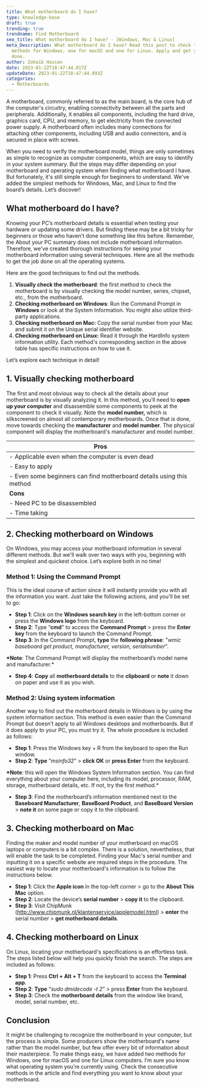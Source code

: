 ```yaml
---
title: What motherboard do I have?
type: knowledge-base
draft: true
trending: true
trendname: Find Motherboard
seo_title: What motherboard do I have? - [Windows, Mac & Linux]
meta_Description: What motherboard do I have? Read this post to check two
  methods for Windows, one for macOS and one for Linux. Apply and get your job
  done.
author: Zohaib Hassan
date: 2023-01-22T18:47:44.817Z
updateDate: 2023-01-22T18:47:44.893Z
categories:
  - Motherboards
---
```

A motherboard, commonly referred to as the main board, is the core hub of the computer's circuitry, enabling connectivity between all the parts and peripherals. Additionally, it enables all components, including the hard drive, graphics card, CPU, and memory, to get electricity from the connected power supply. A motherboard often includes many connections for attaching other components, including USB and audio connectors, and is secured in place with screws.

When you need to verify the motherboard model, things are only sometimes as simple to recognize as computer components, which are easy to identify in your system summary. But the steps may differ depending on your motherboard and operating system when finding what motherboard I have. But fortunately, it's still simple enough for beginners to understand. We've added the simplest methods for Windows, Mac, and Linux to find the board’s details. Let’s discover!

## What motherboard do I have?

Knowing your PC’s motherboard details is essential when testing your hardware or updating some drivers. But finding these may be a bit tricky for beginners or those who haven’t done something like this before. Remember, the About your PC summary does not include motherboard information. Therefore, we've created thorough instructions for seeing your motherboard information using several techniques. Here are all the methods to get the job done on all the operating systems.

Here are the good techniques to find out the methods.

1. **Visually check the motherboard**: the first method to check the motherboard is by visually checking the model number, series, chipset, etc., from the motherboard. 
2. **Checking motherboard on Windows**: Run the Command Prompt in **Windows** or look at the System Information. You might also utilize third-party applications.
3. **Checking motherboard on Mac:** Copy the serial number from your Mac and submit it on the Unique serial identifier website.
4. **Checking motherboard on Linux:** Read it through the HardInfo system information utility. Each method's corresponding section in the above table has specific instructions on how to use it.

Let’s explore each technique in detail!

## 1. Visually checking motherboard

The first and most obvious way to check all the details about your motherboard is by visually analyzing it. In this method, you'll need to **open up your computer** and disassemble some components to peek at the component to check it visually. Note the **model number,** which is silkscreened on almost all contemporary motherboards. Once that is done, move towards checking the **manufacturer** and **model number**. The physical component will display the motherboard's manufacturer and model number.





| **P﻿ros** |
| --------- |
| -   Applicable even when the computer is even dead |
| -   Easy to apply |
| -   Even some beginners can find motherboard details using this method |
| **C﻿ons** |
| -   Need PC to be disassembled |
| -   Time taking          |





## 2. Checking motherboard on Windows

On Windows, you may access your motherboard information in several different methods. But we'll walk over two ways with you, beginning with the simplest and quickest choice. Let’s explore both in no time!

### Method 1: Using the Command Prompt

This is the ideal course of action since it will instantly provide you with all the information you want. Just take the following actions, and you'll be set to go:

* **Step 1**: Click on the **Windows search key** in the left-bottom corner or press the **Windows logo** from the keyboard.
* **Step 2**: Type “**cmd**" to access the **Command Prompt** > press the **Enter key** from the keyboard to launch the Command Prompt.
* **Step 3**: In the Command Prompt, **type** the **following phrase**: "*wmic baseboard get product, manufacturer, version, serialnumber*".

**\*Note**: The Command Prompt will display the motherboard’s model name and manufacturer.*

* **Step 4**: **Copy** all **motherboard details** to the **clipboard** or **note** it down on paper and use it as you wish.

### Method 2: Using system information

Another way to find out the motherboard details in Windows is by using the system information section. This method is even easier than the Command Prompt but doesn’t apply to all Windows desktops and motherboards. But if it does apply to your PC, you must try it. The whole procedure is included as follows:

* **Step 1**: Press the Windows key + R from the keyboard to open the Run window.
* **Step 2**: **Type** “*msinfo32*” > **click OK** or **press Enter** from the keyboard.

**\*Note**: this will open the Windows System Information section. You can find everything about your computer here, including its model, processor, RAM, storage, motherboard details, etc. If not, try the first method.*

* **Step 3**: Find the motherboard’s information mentioned next to the **Baseboard Manufacturer**, **BaseBoard Product**, and **BaseBoard Version** > **note it** on some page or copy it to the clipboard.

## 3. Checking motherboard on Mac

Finding the maker and model number of your motherboard on macOS laptops or computers is a bit complex. There is a solution, nevertheless, that will enable the task to be completed. Finding your Mac's serial number and inputting it on a specific website are required steps in the procedure. The easiest way to locate your motherboard's information is to follow the instructions below.

* **Step 1**: Click the **Apple icon** in the top-left corner > go to the **About This Mac** option.
* **Step 2**: Locate the device’s **serial number** > **copy it** to the clipboard. 
* **Step 3**: Visit ChipMunk (<http://www.chipmunk.nl/klantenservice/applemodel.html>) > **enter** the serial number > **get motherboard details**.

## 4. Checking motherboard on Linux

On Linux, locating your motherboard's specifications is an effortless task. The steps listed below will help you quickly finish the search. The steps are included as follows:

* **Step 1**: Press **Ctrl + Alt + T** from the keyboard to access the **Terminal app**.
* **Step 2**: **Type** “*sudo dmidecode -t 2*” > press **Enter** from the keyboard.
* **Step 3**: Check the **motherboard details** from the window like brand, model, serial number, etc.

## Conclusion

It might be challenging to recognize the motherboard in your computer, but the process is simple. Some producers show the motherboard's name rather than the model number, but few offer every bit of information about their masterpiece. To make things easy, we have added two methods for Windows, one for macOS and one for Linux computers. I’m sure you know what operating system you’re currently using. Check the consecutive methods in the article and find everything you want to know about your motherboard.